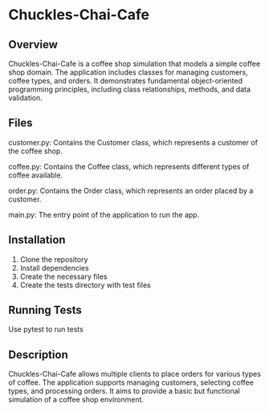 # Chuckles-Chai-Cafe
## Overview
Chuckles-Chai-Cafe is a coffee shop simulation that models a simple coffee shop domain. The application includes classes for managing customers, coffee types, and orders. It demonstrates fundamental object-oriented programming principles, including class relationships, methods, and data validation.

## Files
customer.py: Contains the Customer class, which represents a customer of the coffee shop.

coffee.py: Contains the Coffee class, which represents different types of coffee available.

order.py: Contains the Order class, which represents an order placed by a customer.

main.py: The entry point of the application to run the app.

## Installation
1. Clone the repository
2. Install dependencies
3. Create the necessary files
4. Create the tests directory with test files

## Running Tests
Use pytest to run tests

## Description
Chuckles-Chai-Cafe allows multiple clients to place orders for various types of coffee. The application supports managing customers, selecting coffee types, and processing orders. It aims to provide a basic but functional simulation of a coffee shop environment.